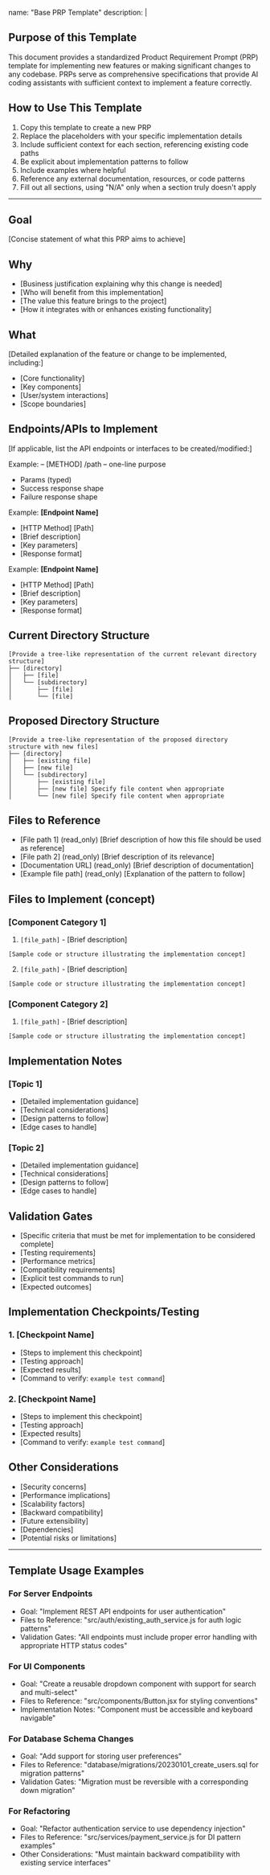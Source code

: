 name: "Base PRP Template"
description: |

## Purpose of this Template

This document provides a standardized Product Requirement Prompt (PRP) template for implementing new features or making significant changes to any codebase. PRPs serve as comprehensive specifications that provide AI coding assistants with sufficient context to implement a feature correctly.

## How to Use This Template

1. Copy this template to create a new PRP
2. Replace the placeholders with your specific implementation details
3. Include sufficient context for each section, referencing existing code paths
4. Be explicit about implementation patterns to follow
5. Include examples where helpful
6. Reference any external documentation, resources, or code patterns
7. Fill out all sections, using "N/A" only when a section truly doesn't apply

---

## Goal

[Concise statement of what this PRP aims to achieve]

## Why

- [Business justification explaining why this change is needed]
- [Who will benefit from this implementation]
- [The value this feature brings to the project]
- [How it integrates with or enhances existing functionality]

## What

[Detailed explanation of the feature or change to be implemented, including:]

- [Core functionality]
- [Key components]
- [User/system interactions]
- [Scope boundaries]

## Endpoints/APIs to Implement

[If applicable, list the API endpoints or interfaces to be created/modified:]

Example:
<Name> – [METHOD] /path – one-line purpose

- Params (typed)
- Success response shape
- Failure response shape

Example:
**[Endpoint Name]**

- [HTTP Method] [Path]
- [Brief description]
- [Key parameters]
- [Response format]

Example:
**[Endpoint Name]**

- [HTTP Method] [Path]
- [Brief description]
- [Key parameters]
- [Response format]

## Current Directory Structure

```
[Provide a tree-like representation of the current relevant directory structure]
├── [directory]
│   ├── [file]
│   └── [subdirectory]
│       ├── [file]
│       └── [file]
```

## Proposed Directory Structure

```
[Provide a tree-like representation of the proposed directory structure with new files]
├── [directory]
│   ├── [existing file]
│   ├── [new file]
│   └── [subdirectory]
│       ├── [existing file]
│       ├── [new file] Specify file content when appropriate
│       └── [new file] Specify file content when appropriate
```

## Files to Reference

- [File path 1] (read_only) [Brief description of how this file should be used as reference]
- [File path 2] (read_only) [Brief description of its relevance]
- [Documentation URL] (read_only) [Brief description of documentation]
- [Example file path] (read_only) [Explanation of the pattern to follow]

## Files to Implement (concept)

### [Component Category 1]

1. `[file_path]` - [Brief description]

```[language]
[Sample code or structure illustrating the implementation concept]
```

2. `[file_path]` - [Brief description]

```[language]
[Sample code or structure illustrating the implementation concept]
```

### [Component Category 2]

1. `[file_path]` - [Brief description]

```[language]
[Sample code or structure illustrating the implementation concept]
```

## Implementation Notes

### [Topic 1]

- [Detailed implementation guidance]
- [Technical considerations]
- [Design patterns to follow]
- [Edge cases to handle]

### [Topic 2]

- [Detailed implementation guidance]
- [Technical considerations]
- [Design patterns to follow]
- [Edge cases to handle]

## Validation Gates

- [Specific criteria that must be met for implementation to be considered complete]
- [Testing requirements]
- [Performance metrics]
- [Compatibility requirements]
- [Explicit test commands to run]
- [Expected outcomes]

## Implementation Checkpoints/Testing

### 1. [Checkpoint Name]

- [Steps to implement this checkpoint]
- [Testing approach]
- [Expected results]
- [Command to verify: `example test command`]

### 2. [Checkpoint Name]

- [Steps to implement this checkpoint]
- [Testing approach]
- [Expected results]
- [Command to verify: `example test command`]

## Other Considerations

- [Security concerns]
- [Performance implications]
- [Scalability factors]
- [Backward compatibility]
- [Future extensibility]
- [Dependencies]
- [Potential risks or limitations]

---

## Template Usage Examples

### For Server Endpoints

- Goal: "Implement REST API endpoints for user authentication"
- Files to Reference: "src/auth/existing_auth_service.js for auth logic patterns"
- Validation Gates: "All endpoints must include proper error handling with appropriate HTTP status codes"

### For UI Components

- Goal: "Create a reusable dropdown component with support for search and multi-select"
- Files to Reference: "src/components/Button.jsx for styling conventions"
- Implementation Notes: "Component must be accessible and keyboard navigable"

### For Database Schema Changes

- Goal: "Add support for storing user preferences"
- Files to Reference: "database/migrations/20230101_create_users.sql for migration patterns"
- Validation Gates: "Migration must be reversible with a corresponding down migration"

### For Refactoring

- Goal: "Refactor authentication service to use dependency injection"
- Files to Reference: "src/services/payment_service.js for DI pattern examples"
- Other Considerations: "Must maintain backward compatibility with existing service interfaces"